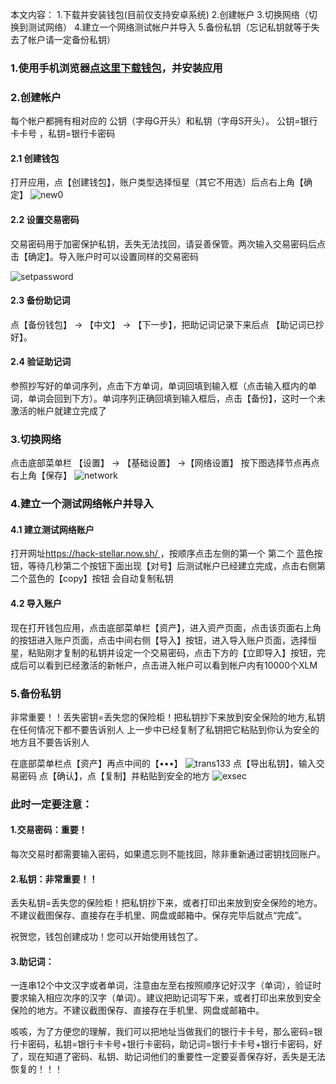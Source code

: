 本文内容：
1.下载并安装钱包(目前仅支持安卓系统)
2.创建帐户
3.切换网络（切换到测试网络）
4.建立一个网络测试帐户并导入
5.备份私钥（忘记私钥就等于失去了帐户请一定备份私钥）
### 1.使用手机浏览器[点这里下载钱包](https://github.com/1221de/paper-wallet/releases/download/2.1.3.1/Utoken2.1.3.apk)，并安装应用
### 2.创建帐户
每个帐户都拥有相对应的 公钥（字母G开头）和私钥（字母S开头）。 公钥=银行卡卡号  ，私钥=银行卡密码

#### 2.1 创建钱包
打开应用，点【创建钱包】，账户类型选择恒星（其它不用选）后点右上角【确定】
![new0](https://user-images.githubusercontent.com/73413237/108134441-33989900-70f1-11eb-9456-8e824a060353.png)
#### 2.2  设置交易密码
交易密码用于加密保护私钥，丢失无法找回，请妥善保管。两次输入交易密码后点击【确定】。导入账户时可以设置同样的交易密码

![setpassword](https://user-images.githubusercontent.com/73413237/108195955-7a1edf80-7153-11eb-97bc-a7c48f71d442.png)
#### 2.3  备份助记词
点【备份钱包】 -> 【中文】 -> 【下一步】，把助记词记录下来后点 【助记词已抄好】。
#### 2.4  验证助记词
参照抄写好的单词序列，点击下方单词，单词回填到输入框（点击输入框内的单词，单词会回到下方）。单词序列正确回填到输入框后，点击【备份】，这时一个未激活的帐户就建立完成了

### 3.切换网络
点击底部菜单栏 【设置】 -> 【基础设置】 ->【网络设置】 按下图选择节点再点右上角【保存】
![network](https://user-images.githubusercontent.com/73413237/108205622-48604580-7160-11eb-898f-50bbbe37610f.png)

### 4.建立一个测试网络帐户并导入
#### 4.1 建立测试网络账户
打开网址[https://hack-stellar.now.sh/ ](https://hack-stellar.now.sh/ )    ，按顺序点击左侧的第一个  第二个 蓝色按钮，等待几秒第二个按钮下面出现【对号】后测试帐户已经建立完成，点击右侧第二个蓝色的【copy】按钮 会自动复制私钥
#### 4.2 导入账户

现在打开钱包应用，点击底部菜单栏【资产】，进入资产页面，点击该页面右上角的按钮进入账户页面，点击中间右侧【导入】按钮，进入导入账户页面，选择恒星，粘贴刚才复制的私钥并设定一个交易密码，点击下方的【立即导入】按钮，完成后可以看到已经激活的新帐户，点击进入帐户可以看到帐户内有10000个XLM
### 5.备份私钥
非常重要！！丢失密钥=丢失您的保险柜！把私钥抄下来放到安全保险的地方,私钥在任何情况下都不要告诉别人
上一步中已经复制了私钥把它粘贴到你认为安全的地方且不要告诉别人

在底部菜单栏点【资产】再点中间的【•••】
![trans133](https://user-images.githubusercontent.com/73413237/108203540-9f185000-715d-11eb-87b3-1ac0da14095d.png)
点【导出私钥】，输入交易密码 点【确认】，点【复制】并粘贴到安全的地方
![exsec](https://user-images.githubusercontent.com/73413237/108154067-44f49c00-7117-11eb-8f36-8551a746f5a5.png)
### 此时一定要注意：

#### 1.交易密码：重要！

每次交易时都需要输入密码，如果遗忘则不能找回，除非重新通过密钥找回账户。

#### 2.私钥：非常重要！！

丢失私钥=丢失您的保险柜！把私钥抄下来，或者打印出来放到安全保险的地方。不建议截图保存、直接存在手机里、网盘或邮箱中。保存完毕后就点“完成”。

祝贺您，钱包创建成功！您可以开始使用钱包了。

#### 3.助记词：

一连串12个中文汉字或者单词，注意由左至右按照顺序记好汉字（单词），验证时要求输入相应次序的汉字（单词）。建议把助记词写下来，或者打印出来放到安全保险的地方。不建议截图保存、直接存在手机里、网盘或邮箱中。

咳咳，为了方便您的理解，我们可以把地址当做我们的银行卡卡号，那么密码=银行卡密码，私钥=银行卡卡号+银行卡密码，助记词=银行卡卡号+银行卡密码，好了，现在知道了密码、私钥、助记词他们的重要性一定要妥善保存好，丢失是无法恢复的！！！




